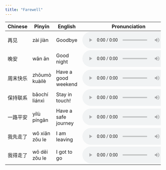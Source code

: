 ```yaml
---
title: "Farewell"
---
```


 Chinese | Pīnyīn | English | Pronunciation
------------- | ------------- | ------------- | -------------
再见|zài jiàn|Goodbye|<audio controls src="/assets/audio/farewell/farewell-01.wav" class="audio-control" />
晚安|wǎn ān|Good night|<audio controls src="/assets/audio/farewell/farewell-02.wav" class="audio-control" />
周末快乐|zhōumò kuàilè|Have a good weekend|<audio controls src="/assets/audio/farewell/farewell-03.wav" class="audio-control" />
保持联系|bǎochí liánxì|Stay in touch!|<audio controls src="/assets/audio/farewell/farewell-04.wav" class="audio-control" />
一路平安|yílù píngān|Have a safe journey|<audio controls src="/assets/audio/farewell/farewell-05.wav" class="audio-control" />
我先走了|wǒ xiān zǒu le|I am leaving|<audio controls src="/assets/audio/farewell/farewell-06.wav" class="audio-control" />
我得走了|wǒ děi zǒu le|I got to go|<audio controls src="/assets/audio/farewell/farewell-07.wav" class="audio-control" />
